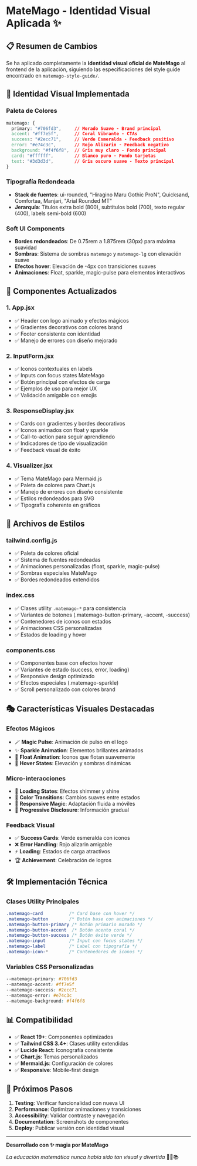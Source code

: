# MateMago - Identidad Visual Aplicada ✨

## 📋 Resumen de Cambios

Se ha aplicado completamente la **identidad visual oficial de MateMago** al frontend de la aplicación, siguiendo las especificaciones del style guide encontrado en `matemago-style-guide/`.

## 🎨 Identidad Visual Implementada

### **Paleta de Colores**
```css
matemago: {
  primary: "#706fd3",     // Morado Suave - Brand principal
  accent: "#ff7e5f",      // Coral Vibrante - CTAs
  success: "#2ecc71",     // Verde Esmeralda - Feedback positivo
  error: "#e74c3c",       // Rojo Alizarin - Feedback negativo
  background: "#f4f6f8",  // Gris muy claro - Fondo principal
  card: "#ffffff",        // Blanco puro - Fondo tarjetas
  text: "#3d3d3d",        // Gris oscuro suave - Texto principal
}
```

### **Tipografía Redondeada**
- **Stack de fuentes**: ui-rounded, "Hiragino Maru Gothic ProN", Quicksand, Comfortaa, Manjari, "Arial Rounded MT"
- **Jerarquía**: Títulos extra bold (800), subtítulos bold (700), texto regular (400), labels semi-bold (600)

### **Soft UI Components**
- **Bordes redondeados**: De 0.75rem a 1.875rem (30px) para máxima suavidad
- **Sombras**: Sistema de sombras `matemago` y `matemago-lg` con elevación suave
- **Efectos hover**: Elevación de -4px con transiciones suaves
- **Animaciones**: Float, sparkle, magic-pulse para elementos interactivos

## 🚀 Componentes Actualizados

### **1. App.jsx**
- ✅ Header con logo animado y efectos mágicos
- ✅ Gradientes decorativos con colores brand
- ✅ Footer consistente con identidad
- ✅ Manejo de errores con diseño mejorado

### **2. InputForm.jsx**
- ✅ Iconos contextuales en labels
- ✅ Inputs con focus states MateMago
- ✅ Botón principal con efectos de carga
- ✅ Ejemplos de uso para mejor UX
- ✅ Validación amigable con emojis

### **3. ResponseDisplay.jsx**
- ✅ Cards con gradientes y bordes decorativos
- ✅ Iconos animados con float y sparkle
- ✅ Call-to-action para seguir aprendiendo
- ✅ Indicadores de tipo de visualización
- ✅ Feedback visual de éxito

### **4. Visualizer.jsx**
- ✅ Tema MateMago para Mermaid.js
- ✅ Paleta de colores para Chart.js
- ✅ Manejo de errores con diseño consistente
- ✅ Estilos redondeados para SVG
- ✅ Tipografía coherente en gráficos

## 📁 Archivos de Estilos

### **tailwind.config.js**
- ✅ Paleta de colores oficial
- ✅ Sistema de fuentes redondeadas
- ✅ Animaciones personalizadas (float, sparkle, magic-pulse)
- ✅ Sombras especiales MateMago
- ✅ Bordes redondeados extendidos

### **index.css**
- ✅ Clases utility `.matemago-*` para consistencia
- ✅ Variantes de botones (.matemago-button-primary, -accent, -success)
- ✅ Contenedores de iconos con estados
- ✅ Animaciones CSS personalizadas
- ✅ Estados de loading y hover

### **components.css**
- ✅ Componentes base con efectos hover
- ✅ Variantes de estado (success, error, loading)
- ✅ Responsive design optimizado
- ✅ Efectos especiales (.matemago-sparkle)
- ✅ Scroll personalizado con colores brand

## 🎭 Características Visuales Destacadas

### **Efectos Mágicos**
- 🪄 **Magic Pulse**: Animación de pulso en el logo
- ✨ **Sparkle Animation**: Elementos brillantes animados
- 🌊 **Float Animation**: Iconos que flotan suavemente
- 🎯 **Hover States**: Elevación y sombras dinámicas

### **Micro-interacciones**
- 🔄 **Loading States**: Efectos shimmer y shine
- 🎨 **Color Transitions**: Cambios suaves entre estados
- 📱 **Responsive Magic**: Adaptación fluida a móviles
- 🎪 **Progressive Disclosure**: Información gradual

### **Feedback Visual**
- ✅ **Success Cards**: Verde esmeralda con iconos
- ❌ **Error Handling**: Rojo alizarin amigable
- ⚡ **Loading**: Estados de carga atractivos
- 🏆 **Achievement**: Celebración de logros

## 🛠️ Implementación Técnica

### **Clases Utility Principales**
```css
.matemago-card          /* Card base con hover */
.matemago-button        /* Botón base con animaciones */
.matemago-button-primary /* Botón primario morado */
.matemago-button-accent  /* Botón acento coral */
.matemago-button-success /* Botón éxito verde */
.matemago-input         /* Input con focus states */
.matemago-label         /* Label con tipografía */
.matemago-icon-*        /* Contenedores de iconos */
```

### **Variables CSS Personalizadas**
```css
--matemago-primary: #706fd3
--matemago-accent: #ff7e5f
--matemago-success: #2ecc71
--matemago-error: #e74c3c
--matemago-background: #f4f6f8
```

## 📊 Compatibilidad

- ✅ **React 19+**: Componentes optimizados
- ✅ **Tailwind CSS 3.4+**: Clases utility extendidas
- ✅ **Lucide React**: Iconografía consistente
- ✅ **Chart.js**: Temas personalizados
- ✅ **Mermaid.js**: Configuración de colores
- ✅ **Responsive**: Mobile-first design

## 🎯 Próximos Pasos

1. **Testing**: Verificar funcionalidad con nueva UI
2. **Performance**: Optimizar animaciones y transiciones
3. **Accessibility**: Validar contraste y navegación
4. **Documentation**: Screenshots de componentes
5. **Deploy**: Publicar versión con identidad visual

---

**Desarrollado con ✨ magia por MateMago**

*La educación matemática nunca había sido tan visual y divertida* 🧙‍♂️📚
